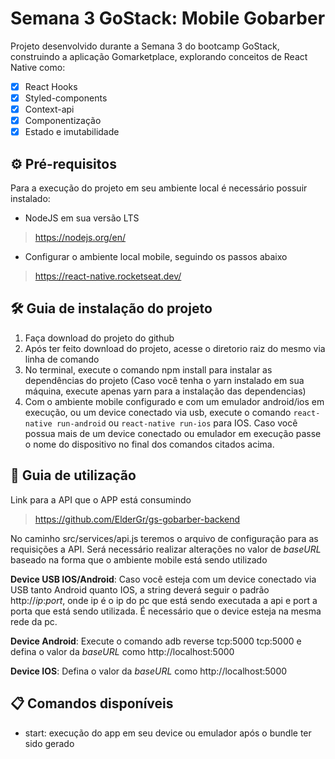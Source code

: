 # Semana 3 GoStack: Mobile Gobarber
Projeto desenvolvido durante a Semana 3 do bootcamp GoStack, construindo a aplicação Gomarketplace, explorando conceitos de React Native como:
- [x] React Hooks
- [x] Styled-components
- [x] Context-api
- [x] Componentização
- [x] Estado e imutabilidade

## ⚙ Pré-requisitos
Para a execução do projeto em seu ambiente local é necessário possuir instalado:

- NodeJS em sua versão LTS
> https://nodejs.org/en/

- Configurar o ambiente local mobile, seguindo os passos abaixo
> https://react-native.rocketseat.dev/

## 🛠 Guia de instalação do projeto
1. Faça download do projeto do github
2. Após ter feito download do projeto, acesse o diretorio raiz do mesmo via linha de comando
3. No terminal, execute o comando npm install para instalar as dependências do projeto (Caso você tenha o yarn instalado em sua máquina, execute apenas yarn para a instalação das dependencias)
4. Com o ambiente mobile configurado e com um emulador android/ios em execução, ou um device conectado via usb, execute o comando `react-native run-android` ou `react-native run-ios` para IOS. Caso você possua mais de um device conectado ou emulador em execução passe o nome do dispositivo no final dos comandos citados acima.

## 📃 Guia de utilização
Link para a API que o APP está consumindo
> https://github.com/ElderGr/gs-gobarber-backend

No caminho src/services/api.js teremos o arquivo de configuração para as requisições a API. Será necessário realizar alterações no valor de _baseURL_ baseado na forma que o ambiente mobile está sendo utilizado

**Device USB IOS/Android**:
Caso você esteja com um device conectado via USB tanto Android quanto IOS, a string deverá seguir o padrão http://_ip_:_port_, onde ip é o ip do pc que está sendo executada a api e port a porta que está sendo utilizada. É necessário que o device esteja na mesma rede da pc.

**Device Android**:
Execute o comando adb reverse tcp:5000 tcp:5000 e defina o valor da _baseURL_ como http://localhost:5000

**Device IOS**:
Defina o valor da _baseURL_ como http://localhost:5000

## 📋 Comandos disponíveis
* start: execução do app em seu device ou emulador após o bundle ter sido gerado
